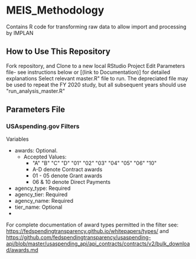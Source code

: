 # MEIS_Methodology
Contains R code for transforming raw data to allow import and processing by IMPLAN 

## How to Use This Repository
Fork repository, and Clone to a new local RStudio Project
Edit Parameters file- see instructions below or [(link to Documentation)] for detailed explanations
Select relevant master.R" file to run. The depreciated file may be used to repeat the FY 2020 study, but all subsequent years should use "run_analysis_master.R"


## Parameters File
### USAspending.gov Filters
Variables
- awards: Optional.
  - Accepted Values:
    - "A" "B" "C" "D" "01" "02" "03" "04" "05" "06" "10"
    - A-D denote Contract awards
    - 01 - 05 denote Grant awards
    - 06 & 10 denote Direct Payments
- agency_type: Required 
- agency_tier: Required
- agency_name: Required
- tier_name: Optional
-
For complete documentation of award types permitted in the filter see: https://fedspendingtransparency.github.io/whitepapers/types/ and https://github.com/fedspendingtransparency/usaspending-api/blob/master/usaspending_api/api_contracts/contracts/v2/bulk_download/awards.md



